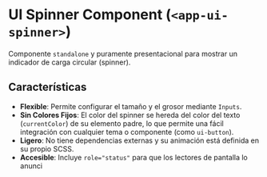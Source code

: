 <!-- File: d:\desarrollos\countries2\frontend\src\app\shared\components\ui\ui-spinner\README.md | New File -->

# UI Spinner Component (`<app-ui-spinner>`)

Componente `standalone` y puramente presentacional para mostrar un indicador de carga circular (spinner).

## Características

-   **Flexible**: Permite configurar el tamaño y el grosor mediante `Inputs`.
-   **Sin Colores Fijos**: El color del spinner se hereda del color del texto (`currentColor`) de su elemento padre, lo que permite una fácil integración con cualquier tema o componente (como `ui-button`).
-   **Ligero**: No tiene dependencias externas y su animación está definida en su propio SCSS.
-   **Accesible**: Incluye `role="status"` para que los lectores de pantalla lo anunci